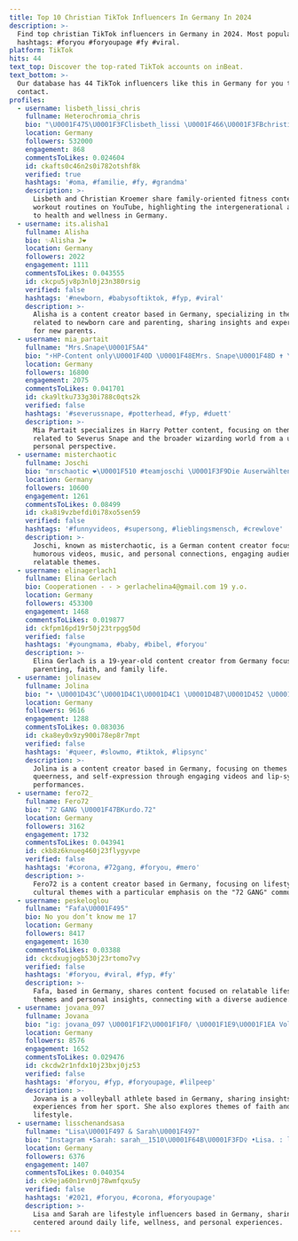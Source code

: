 ```yaml
---
title: Top 10 Christian TikTok Influencers In Germany In 2024
description: >-
  Find top christian TikTok influencers in Germany in 2024. Most popular
  hashtags: #foryou #foryoupage #fy #viral.
platform: TikTok
hits: 44
text_top: Discover the top-rated TikTok accounts on inBeat.
text_bottom: >-
  Our database has 44 TikTok influencers like this in Germany for you to
  contact.
profiles:
  - username: lisbeth_lissi_chris
    fullname: Heterochromia_chris
    bio: "\U0001F475\U0001F3FClisbeth_lissi \U0001F466\U0001F3FBchristian_kroemer ——————— \U0001F4A5 HIER ZUM YOUTUBE WORKOUT ❤️"
    location: Germany
    followers: 532000
    engagement: 868
    commentsToLikes: 0.024604
    id: ckafts0c46n2s0i782otshf8k
    verified: true
    hashtags: '#oma, #familie, #fy, #grandma'
    description: >-
      Lisbeth and Christian Kroemer share family-oriented fitness content and
      workout routines on YouTube, highlighting the intergenerational approach
      to health and wellness in Germany.
  - username: its.alisha1
    fullname: Alisha
    bio: ✨Alisha J❤️
    location: Germany
    followers: 2022
    engagement: 1111
    commentsToLikes: 0.043555
    id: ckcpu5jv8p3nl0j23n380rsig
    verified: false
    hashtags: '#newborn, #babysoftiktok, #fyp, #viral'
    description: >-
      Alisha is a content creator based in Germany, specializing in themes
      related to newborn care and parenting, sharing insights and experiences
      for new parents.
  - username: mia_partait
    fullname: "Mrs.Snape\U0001F5A4"
    bio: "⚡HP-Content only\U0001F40D \U0001F48EMrs. Snape\U0001F48D ✝️ \U0001F49A17\U0001F5A4 ✊\U0001F3FC✊\U0001F3FD✊\U0001F3FE✊\U0001F3FF"
    location: Germany
    followers: 16800
    engagement: 2075
    commentsToLikes: 0.041701
    id: cka9ltku733g30i788c0qts2k
    verified: false
    hashtags: '#severussnape, #potterhead, #fyp, #duett'
    description: >-
      Mia Partait specializes in Harry Potter content, focusing on themes
      related to Severus Snape and the broader wizarding world from a unique,
      personal perspective.
  - username: misterchaotic
    fullname: Joschi
    bio: "mrschaotic ❤️\U0001F510 #teamjoschi \U0001F3F9Die Auserwählten\U0001F3F9"
    location: Germany
    followers: 10600
    engagement: 1261
    commentsToLikes: 0.08499
    id: cka8i9vzbefdi0i78xo5sen59
    verified: false
    hashtags: '#funnyvideos, #supersong, #lieblingsmensch, #crewlove'
    description: >-
      Joschi, known as misterchaotic, is a German content creator focusing on
      humorous videos, music, and personal connections, engaging audiences with
      relatable themes.
  - username: elinagerlach1
    fullname: Elina Gerlach
    bio: Cooperationen - - > gerlachelina4@gmail.com 19 y.o.
    location: Germany
    followers: 453300
    engagement: 1468
    commentsToLikes: 0.019877
    id: ckfpm16pd19r50j23trpgg50d
    verified: false
    hashtags: '#youngmama, #baby, #bibel, #foryou'
    description: >-
      Elina Gerlach is a 19-year-old content creator from Germany focusing on
      parenting, faith, and family life.
  - username: jolinasew
    fullname: Jolina
    bio: "• \U0001D43C’\U0001D4C1\U0001D4C1 \U0001D4B7\U0001D452 \U0001D4C5\U0001D4C7\U0001D4B6\U0001D4CE\U0001D4BE\U0001D4C3\U0001D454 \U0001D4BB\U0001D45C\U0001D4C7 \U0001D4C9\U0001D4BD\U0001D452 \U0001D4BB\U0001D4B6\U0001D4BE\U0001D4C9\U0001D4BD\U0001D4C1\U0001D452\U0001D4C8\U0001D4C8✞ • 2520\U0001F48D • queer"
    location: Germany
    followers: 9616
    engagement: 1288
    commentsToLikes: 0.083036
    id: cka8ey0x9zy900i78ep8r7mpt
    verified: false
    hashtags: '#queer, #slowmo, #tiktok, #lipsync'
    description: >-
      Jolina is a content creator based in Germany, focusing on themes of faith,
      queerness, and self-expression through engaging videos and lip-sync
      performances.
  - username: fero72_
    fullname: Fero72
    bio: "72 GANG \U0001F47BKurdo.72"
    location: Germany
    followers: 3162
    engagement: 1732
    commentsToLikes: 0.043941
    id: ckb8z6knueg460j23flygyvpe
    verified: false
    hashtags: '#corona, #72gang, #foryou, #mero'
    description: >-
      Fero72 is a content creator based in Germany, focusing on lifestyle and
      cultural themes with a particular emphasis on the "72 GANG" community.
  - username: peskeloglou
    fullname: "Fafa\U0001F495"
    bio: No you don’t know me 17
    location: Germany
    followers: 8417
    engagement: 1630
    commentsToLikes: 0.03388
    id: ckcdxugjogb530j23rtomo7vy
    verified: false
    hashtags: '#foryou, #viral, #fyp, #fy'
    description: >-
      Fafa, based in Germany, shares content focused on relatable lifestyle
      themes and personal insights, connecting with a diverse audience.
  - username: jovana_097
    fullname: Jovana
    bio: "ig: jovana_097 \U0001F1F2\U0001F1F0/ \U0001F1E9\U0001F1EA Volleyball \U0001F3D0 ✝️"
    location: Germany
    followers: 8576
    engagement: 1652
    commentsToLikes: 0.029476
    id: ckcdw2r1nfdx10j23bxj0jz53
    verified: false
    hashtags: '#foryou, #fyp, #foryoupage, #lilpeep'
    description: >-
      Jovana is a volleyball athlete based in Germany, sharing insights and
      experiences from her sport. She also explores themes of faith and
      lifestyle.
  - username: lisschenandsasa
    fullname: "Lisa\U0001F497 & Sarah\U0001F497"
    bio: "Instagram •Sarah: sarah__1510\U0001F64B\U0001F3FD‍♀️ •Lisa. : lisq.mck\U0001F64B\U0001F3FC‍♀️"
    location: Germany
    followers: 6376
    engagement: 1407
    commentsToLikes: 0.040354
    id: ck9eja60n1rvn0j78wmfqxu5y
    verified: false
    hashtags: '#2021, #foryou, #corona, #foryoupage'
    description: >-
      Lisa and Sarah are lifestyle influencers based in Germany, sharing content
      centered around daily life, wellness, and personal experiences.
---
```


